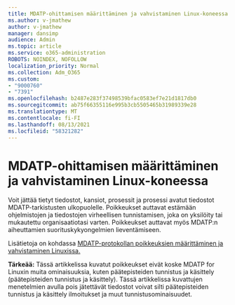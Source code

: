 ```yaml
---
title: MDATP-ohittamisen määrittäminen ja vahvistaminen Linux-koneessa
ms.author: v-jmathew
author: v-jmathew
manager: dansimp
audience: Admin
ms.topic: article
ms.service: o365-administration
ROBOTS: NOINDEX, NOFOLLOW
localization_priority: Normal
ms.collection: Adm_O365
ms.custom:
- "9000760"
- "7391"
ms.openlocfilehash: b2487e283f37498539bfac0583ef7e21d1817db0
ms.sourcegitcommit: ab75f66355116e995b3cb5505465b31989339e28
ms.translationtype: MT
ms.contentlocale: fi-FI
ms.lasthandoff: 08/13/2021
ms.locfileid: "58321282"
---
```

# <a name="configure-and-validate-exclusions-for-mdatp-on-a-linux-machine"></a>MDATP-ohittamisen määrittäminen ja vahvistaminen Linux-koneessa

Voit jättää tietyt tiedostot, kansiot, prosessit ja prosessi avatut tiedostot MDATP-tarkistusten ulkopuolelle. Poikkeukset auttavat estämään ohjelmistojen ja tiedostojen virheellisen tunnistamisen, joka on yksilöity tai mukautettu organisaatiotasi varten. Poikkeukset auttavat myös MDATP:n aiheuttamien suorituskykyongelmien lieventämiseen.

Lisätietoja on kohdassa [MDATP-protokollan poikkeuksien määrittäminen ja vahvistaminen Linuxissa.](https://go.microsoft.com/fwlink/?linkid=2144517)

**Tärkeää:** Tässä artikkelissa kuvatut poikkeukset eivät koske MDATP for Linuxin muita ominaisuuksia, kuten päätepisteiden tunnistus ja käsittely (päätepisteiden tunnistus ja käsittely). Tässä artikkelissa kuvattujen menetelmien avulla pois jätettävät tiedostot voivat silti päätepisteiden tunnistus ja käsittely ilmoitukset ja muut tunnistusominaisuudet.
